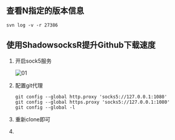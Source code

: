 ## 查看N指定的版本信息

```shell
svn log -v -r 27386
```

## 使用ShadowsocksR提升Github下载速度

1. 开启sock5服务



   ![01](E:\github\anjiel\images\01.jpg)

2. 配置git代理

   ```
   git config --global http.proxy 'socks5://127.0.0.1:1080' 
   git config --global https.proxy 'socks5://127.0.0.1:1080'
   git config --global -l
   ```

3. 重新clone即可

4. 

